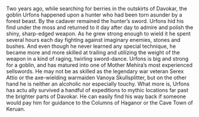 Two years ago, while searching for berries in the outskirts of Davokar, the goblin Urfons happened upon a hunter who had been torn asunder by a forest beast. By the cadaver remained the hunter’s sword. Urfons hid his find under the moss and returned to it day after day to admire and polish the shiny, sharp-edged weapon.
As he grew strong enough to wield it he spent several hours each day fighting against imaginary enemies, stones and bushes. And even though he never learned any special technique, he became more and more skilled at trailing and utilizing the weight of the weapon in a kind of raging, twirling sword-dance.
Urfons is big and strong for a goblin, and has matured into one of Mother Mehira’s most experienced sellswords. He may not be as skilled as the legendary war veteran Serex Attio or the axe-wielding warmaiden Vanoya Skullsplitter, but on the other hand he is neither an alcoholic nor especially touchy. What more is, Urfons has actu ally survived a handful of expeditions to mythic locations far past the brighter parts of Davokar. He can easily find his way back if someone would pay him for guidance to the Columns of Haganor or the Cave Town of Keruan.